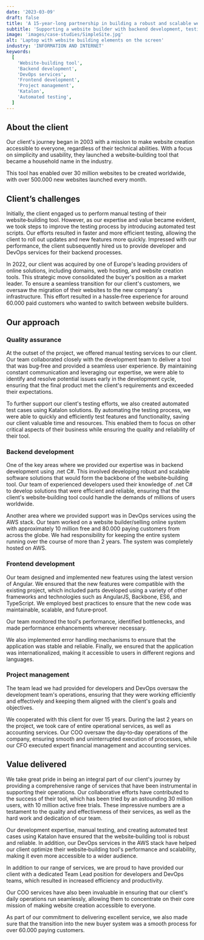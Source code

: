 ```yaml
---
date: '2023-03-09'
draft: false
title: 'A 15-year-long partnership in building a robust and scalable website creation tool'
subtitle: 'Supporting a website builder with backend development, testing, and project management services'
image: 'images/case-studies/SimpleSite.jpg'
alt: 'Laptop with website building elements on the screen'
industry: 'INFORMATION AND INTERNET'
keywords:
  [
    'Website-building tool',
    'Backend development',
    'DevOps services',
    'Frontend development',
    'Project management',
    'Katalon',
    'Automated testing',
  ]
---
```


## About the client

Our client's journey began in 2003 with a mission to make website creation accessible to everyone, regardless of their technical abilities. With a focus on simplicity and usability, they launched a website&#8209;building tool that became a household name in the industry.

This tool has enabled over 30 million websites to be created worldwide, with over 500.000 new websites launched every month.

## Client’s challenges

Initially, the client engaged us to perform manual testing of their website&#8209;building tool. However, as our expertise and value became evident, we took steps to improve the testing process by introducing automated test scripts. Our efforts resulted in faster and more efficient testing, allowing the client to roll out updates and new features more quickly. Impressed with our performance, the client subsequently hired us to provide developer and DevOps services for their backend processes.

In 2022, our client was acquired by one of Europe's leading providers of online solutions, including domains, web hosting, and website creation tools. This strategic move consolidated the buyer's position as a market leader. To ensure a seamless transition for our client's customers, we oversaw the migration of their websites to the new company's infrastructure. This effort resulted in a hassle&#8209;free experience for around 60.000 paid customers who wanted to switch between website builders.

## Our approach

### Quality assurance

At the outset of the project, we offered manual testing services to our client. Our team collaborated closely with the development team to deliver a tool that was bug&#8209;free and provided a seamless user experience. By maintaining constant communication and leveraging our expertise, we were able to identify and resolve potential issues early in the development cycle, ensuring that the final product met the client's requirements and exceeded their expectations.

To further support our client's testing efforts, we also created automated test cases using Katalon solutions. By automating the testing process, we were able to quickly and efficiently test features and functionality, saving our client valuable time and resources. This enabled them to focus on other critical aspects of their business while ensuring the quality and reliability of their tool.

### Backend development

One of the key areas where we provided our expertise was in backend development using .net C#. This involved developing robust and scalable software solutions that would form the backbone of the website&#8209;building tool. Our team of experienced developers used their knowledge of .net C# to develop solutions that were efficient and reliable, ensuring that the client's website&#8209;building tool could handle the demands of millions of users worldwide.

Another area where we provided support was in DevOps services using the AWS stack. Our team worked on a website builder/selling online system with approximately 10 million free and 80.000 paying customers from across the globe. We had responsibility for keeping the entire system running over the course of more than 2 years. The system was completely hosted on AWS.

### Frontend development

Our team designed and implemented new features using the latest version of Angular. We ensured that the new features were compatible with the existing project, which included parts developed using a variety of other frameworks and technologies such as AngularJS, Backbone, ES6, and TypeScript. We employed best practices to ensure that the new code was maintainable, scalable, and future&#8209;proof.

Our team monitored the tool's performance, identified bottlenecks, and made performance enhancements wherever necessary.

We also implemented error handling mechanisms to ensure that the application was stable and reliable. Finally, we ensured that the application was internationalized, making it accessible to users in different regions and languages.

### Project management

The team lead we had provided for developers and DevOps oversaw the development team's operations, ensuring that they were working efficiently and effectively and keeping them aligned with the client's goals and objectives.

We cooperated with this client for over 15 years. During the last 2 years on the project, we took care of entire operational services, as well as accounting services. Our COO oversaw the day&#8209;to&#8209;day operations of the company, ensuring smooth and uninterrupted execution of processes, while our CFO executed expert financial management and accounting services.

## Value delivered

We take great pride in being an integral part of our client's journey by providing a comprehensive range of services that have been instrumental in supporting their operations. Our collaborative efforts have contributed to the success of their tool, which has been tried by an astounding 30 million users, with 10 million active free trials. These impressive numbers are a testament to the quality and effectiveness of their services, as well as the hard work and dedication of our team.

Our development expertise, manual testing, and creating automated test cases using Katalon have ensured that the website&#8209;building tool is robust and reliable. In addition, our DevOps services in the AWS stack have helped our client optimize their website&#8209;building tool's performance and scalability, making it even more accessible to a wider audience.

In addition to our range of services, we are proud to have provided our client with a dedicated Team Lead position for developers and DevOps teams, which resulted in increased efficiency and productivity.

Our COO services have also been invaluable in ensuring that our client's daily operations run seamlessly, allowing them to concentrate on their core mission of making website creation accessible to everyone.

As part of our commitment to delivering excellent service, we also made sure that the transition into the new buyer system was a smooth process for over 60.000 paying customers.
